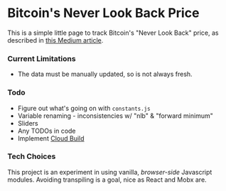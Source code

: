 # Bitcoin's Never Look Back Price

This is a simple little page to track Bitcoin's "Never Look Back" price, as
described in [this Medium article](https://medium.com/@cane.island/why-bitcoin-is-never-looking-back-f06ab333742e).

### Current Limitations

- The data must be manually updated, so is not always fresh.

### Todo

- Figure out what's going on with `constants.js`
- Variable renaming - inconsistencies w/ "nlb" & "forward minimum"
- Sliders
- Any TODOs in code
- Implement [Cloud Build](https://cloud.google.com/community/tutorials/automated-publishing-cloud-build)

### Tech Choices

This project is an experiment in using vanilla, *browser-side* Javascript
modules. Avoiding transpiling is a goal, nice as React and Mobx are.
